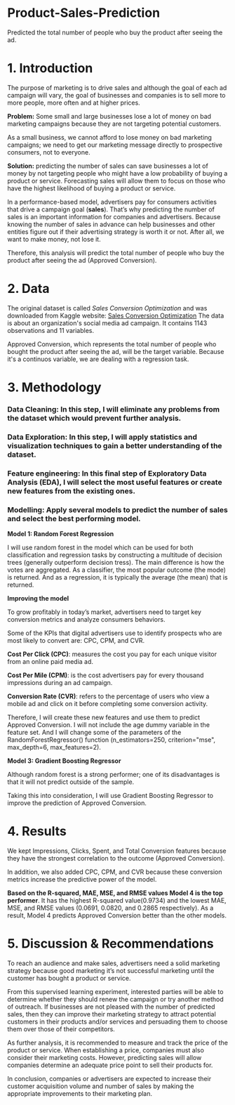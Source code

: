 # **Product-Sales-Prediction**

Predicted the total number of people who buy the product after seeing the ad. 


# **1. Introduction**

The purpose of marketing is to drive sales and although the goal of each ad campaign will vary, the goal of businesses and companies is to sell more to more people, more often and at higher prices. 

**Problem:**  Some small and large businesses lose a lot of money on bad marketing campaigns because they are not targeting potential customers.

As a small business, we cannot afford to lose money on bad marketing campaigns; we need to get our marketing message directly to prospective consumers, not to everyone.

**Solution:** predicting the number of sales can save businesses a lot of money by not targeting people who might have a low probability of buying a product or service. Forecasting sales will allow them to focus on those who have the highest likelihood of buying a product or service.

In a performance-based model, advertisers pay for consumers activities that drive a campaign goal (**sales**). That’s why predicting the number of sales is an important information for companies and advertisers. Because knowing the number of sales in advance can help businesses and other entities figure out if their advertising strategy is worth it or not. After all, we want to make money, not lose it. 

Therefore, this analysis will predict the total number of people who buy the product after seeing the ad (Approved Conversion).


# **2. Data**

The original dataset is called *Sales Conversion Optimization* and was downloaded from Kaggle website: [Sales Conversion Optimization](https://www.kaggle.com/loveall/clicks-conversion-tracking)
The data is about an organization's social media ad campaign. It contains 1143 observations and 11 variables. 

Approved Conversion, which represents the total number of people who bought the product after seeing the ad, will be the target variable. Because it's a continuos variable, we are dealing with a regression task.


# **3. Methodology**

### **Data Cleaning:** In this step, I will eliminate any problems from the dataset which would prevent further analysis.

### **Data Exploration:** In this step, I will apply statistics and visualization techniques to gain a better understanding of the dataset.

### **Feature engineering:** In this final step of Exploratory Data Analysis (EDA), I will select the most useful features or create new features from the existing ones.

### **Modelling:** Apply several models to predict the number of sales and select the best performing model.


**Model 1: Random Forest Regression**

I will use random forest in the model which can be used for both classification and regression tasks by constructing a multitude of decision trees (generally outperform decision tress). The main difference is how the votes are aggregated. As a classifier, the most popular outcome (the mode) is returned. And as a regression, it is typically the average (the mean) that is returned.


**Improving the model**

To grow profitably in today’s market, advertisers need to target key conversion metrics and analyze consumers behaviors. 

Some of the KPIs that digital advertisers use to identify prospects who are most likely to convert are: CPC, CPM, and CVR. 

**Cost Per Click (CPC)**: measures the cost you pay for each unique visitor from an online paid media ad.

**Cost Per Mile (CPM)**: is the cost advertisers pay for every thousand impressions during an ad campaign.

**Conversion Rate (CVR)**: refers to the percentage of users who view a mobile ad and click on it before completing some conversion activity.

Therefore, I will create these new features and use them to predict Approved Conversion. I will not include the age dummy variable in the feature set. And I will change some of the parameters of the RandomForestRegressor() function (n_estimators=250, criterion="mse", max_depth=6, max_features=2).


**Model 3: Gradient Boosting Regressor**

Although random forest is a strong performer; one of its disadvantages is that it will not predict outside of the sample.

Taking this into consideration, I will use Gradient Boosting Regressor to improve the prediction of Approved Conversion.


# **4. Results**

We kept Impressions, Clicks, Spent, and Total Conversion features because they have the strongest correlation to the outcome (Approved Conversion).

In addition, we also added CPC, CPM, and CVR because these conversion metrics increase the predictive power of the model. 

**Based on the R-squared, MAE, MSE, and RMSE values Model 4 is the top performer**. It has the highest R-squared value(0.9734) and the lowest MAE, MSE, and RMSE values (0.0691, 0.0820, and 0.2865 respectively). As a result, Model 4 predicts Approved Conversion better than the other models.


# **5. Discussion & Recommendations**

To reach an audience and make sales, advertisers need a solid marketing strategy because good marketing it’s not successful marketing until the customer has bought a product or service.

From this supervised learning experiment, interested parties will be able to determine whether they should renew the campaign or try another method of outreach. If businesses are not pleased with the number of predicted sales, then they can improve their marketing strategy to attract potential customers in their products and/or services and persuading them to choose them over those of their competitors.

As further analysis, it is recommended to measure and track the price of the product or service. When establishing a price, companies must also consider their marketing costs. However, predicting sales will allow companies determine an adequate price point to sell their products for.

In conclusion, companies or advertisers are expected to increase their customer acquisition volume and number of sales by making the appropriate improvements to their marketing plan.
